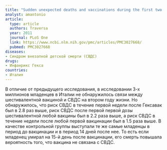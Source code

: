 ```yaml
---
title: "Sudden unexpected deaths and vaccinations during the first two years of life in Italy: a case series study"
analyst: amantonio
article:
  type: article
  authors: Traversa
  year: 2011
  journal: PLoS One
  link: https://www.ncbi.nlm.nih.gov/pmc/articles/PMC3027668/
  pubmed: PMC3027668
diseases:
- Синдром внезапной детской смерти (СВДС)
drugs:
- Инфанрикс Гекса
countries:
- Италия
---
```


В отличие от предыдущего исследования, в исследовании 3-х миллионов младенцев в Италии не обнаружилось связи между шестивалентной вакциной и СВДС на втором году жизни. Но обнаружилось, что риск СВДС в течение первой недели после Гексавак был в 2.8 раз выше, риск СВДС после первой первой дозы шестивалентной любой вакцины был в 2.2 раза выше, а риск СВДС в течение недели после любой первой вакцинации был в 1.5 раза выше.
В качестве контрольной группы выступали те же самые младенцы в период до вакцинации и в период 14 дней после нее. То есть если младенец умирал на 15-й день после вакцинации, его смерть повышала вероятность того, что вакцина не связана с СВДС.
